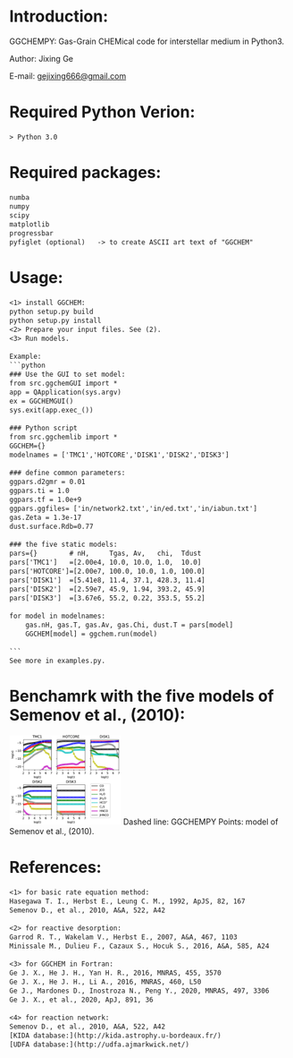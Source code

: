 
# Introduction:

GGCHEMPY: Gas-Grain CHEMical code for interstellar medium in Python3.

Author: Jixing Ge

E-mail: gejixing666@gmail.com


# Required Python Verion: 
    > Python 3.0

# Required packages:
    numba
    numpy
    scipy
    matplotlib
    progressbar
    pyfiglet (optional)   -> to create ASCII art text of "GGCHEM"


# Usage:
    <1> install GGCHEM:
    python setup.py build
    python setup.py install
    <2> Prepare your input files. See (2).
    <3> Run models. 
    
    Example:
    ```python
    ### Use the GUI to set model:
    from src.ggchemGUI import *
    app = QApplication(sys.argv)
    ex = GGCHEMGUI()
    sys.exit(app.exec_())
    
    ### Python script
    from src.ggchemlib import *
    GGCHEM={}
    modelnames = ['TMC1','HOTCORE','DISK1','DISK2','DISK3']

    ### define common parameters:
    ggpars.d2gmr = 0.01
    ggpars.ti = 1.0
    ggpars.tf = 1.0e+9
    ggpars.ggfiles= ['in/network2.txt','in/ed.txt','in/iabun.txt']
    gas.Zeta = 1.3e-17
    dust.surface.Rdb=0.77
    
    ### the five static models:
    pars={}        # nH,     Tgas, Av,   chi,  Tdust
    pars['TMC1']   =[2.00e4, 10.0, 10.0, 1.0,  10.0]
    pars['HOTCORE']=[2.00e7, 100.0, 10.0, 1.0, 100.0]
    pars['DISK1']  =[5.41e8, 11.4, 37.1, 428.3, 11.4]
    pars['DISK2']  =[2.59e7, 45.9, 1.94, 393.2, 45.9]
    pars['DISK3']  =[3.67e6, 55.2, 0.22, 353.5, 55.2]
    
    for model in modelnames:
        gas.nH, gas.T, gas.Av, gas.Chi, dust.T = pars[model]
        GGCHEM[model] = ggchem.run(model) 
    
    ```
    See more in examples.py. 
# Benchamrk with the five models of Semenov et al., (2010):
<img src="benchmark.png" alt="benchmark" style="width:200px;"/>
Dashed line: GGCHEMPY
Points: model of Semenov et al., (2010).

# References:
    <1> for basic rate equation method:
    Hasegawa T. I., Herbst E., Leung C. M., 1992, ApJS, 82, 167
    Semenov D., et al., 2010, A&A, 522, A42
    
    <2> for reactive desorption:
    Garrod R. T., Wakelam V., Herbst E., 2007, A&A, 467, 1103
    Minissale M., Dulieu F., Cazaux S., Hocuk S., 2016, A&A, 585, A24
    
    <3> for GGCHEM in Fortran:
    Ge J. X., He J. H., Yan H. R., 2016, MNRAS, 455, 3570
    Ge J. X., He J. H., Li A., 2016, MNRAS, 460, L50
    Ge J., Mardones D., Inostroza N., Peng Y., 2020, MNRAS, 497, 3306
    Ge J. X., et al., 2020, ApJ, 891, 36

    <4> for reaction network:
    Semenov D., et al., 2010, A&A, 522, A42
    [KIDA database:](http://kida.astrophy.u-bordeaux.fr/)
    [UDFA database:](http://udfa.ajmarkwick.net/)
